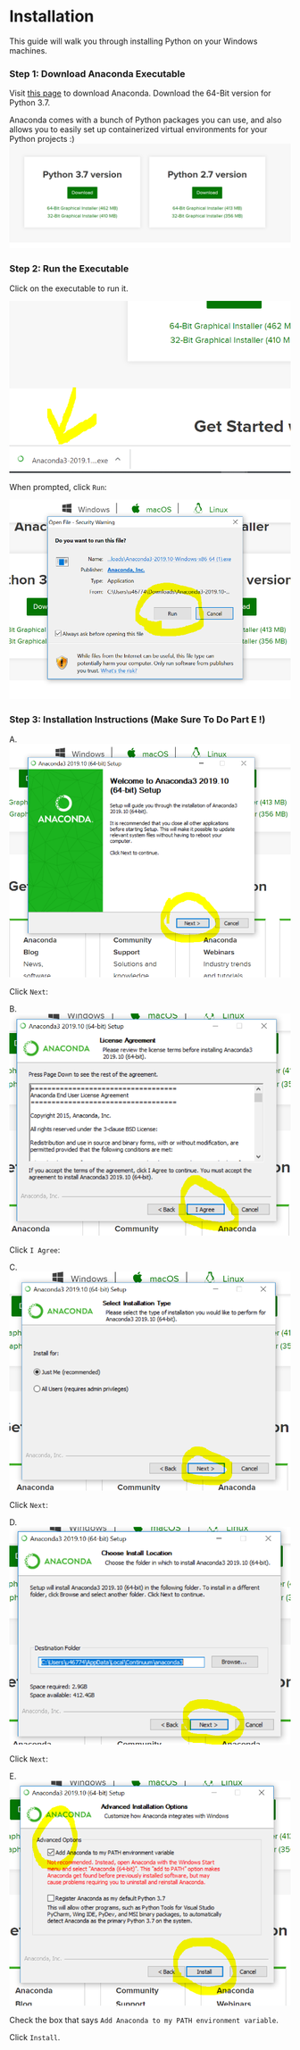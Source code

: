 # Installation

This guide will walk you through installing Python on your Windows machines.

### Step 1: Download Anaconda Executable

Visit [this page](https://www.anaconda.com/distribution/) to download Anaconda. Download the 64-Bit version for Python 3.7.

Anaconda comes with a bunch of Python packages you can use, and also allows you to easily set up containerized virtual environments for your Python projects :)
![step 1](images/step1.PNG)


### Step 2: Run the Executable

Click on the executable to run it.

![step 2](images/step2.PNG)


When prompted, click `Run`:

![step 3](images/step3.PNG)

### Step 3: Installation Instructions (Make Sure To Do Part E !)

A.
![step 4](images/step4.PNG)

Click `Next`:

B.
![step 5](images/step5.PNG)

Click `I Agree`:

C.
![step 6](images/step6.PNG)

Click `Next`:

D.
![step 7](images/step7.PNG)

Click `Next`:

E.
![step 8](images/step8.PNG)

Check the box that says `Add Anaconda to my PATH environment variable`.

Click `Install`.



